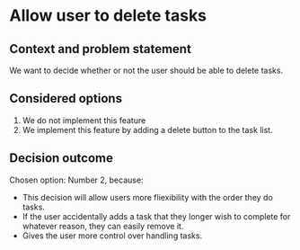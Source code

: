 # Allow user to delete tasks

## Context and problem statement
We want to decide whether or not the user should be able to delete tasks.

## Considered options
1. We do not implement this feature
2. We implement this feature by adding a delete button to the task list.

## Decision outcome
Chosen option: Number 2, because:
* This decision will allow users more fliexibility with the order they do tasks.
* If the user accidentally adds a task that they longer wish to complete for whatever reason, they can easily remove it.
* Gives the user more control over handling tasks.
